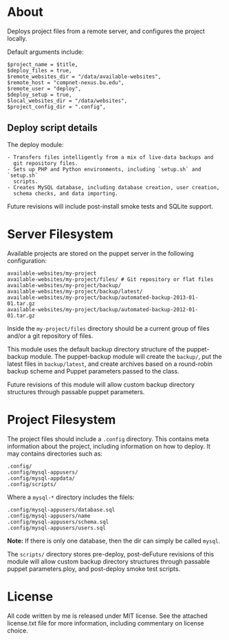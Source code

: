 About
================================================================================

Deploys project files from a remote server, and configures the project locally.

Default arguments include:

	$project_name = $title,
	$deploy_files = true,
	$remote_websites_dir = "/data/available-websites",
	$remote_host = "compnet-nexus.bu.edu",
	$remote_user = "deploy",
	$deploy_setup = true,
	$local_websites_dir = "/data/websites",
	$project_config_dir = ".config",

Deploy script details
---------------------

The deploy module:

	- Transfers files intelligently from a mix of live-data backups and
	  git repository files.
	- Sets up PHP and Python environments, including `setup.sh` and `setup.sh`
	  scripts.
	- Creates MySQL database, including database creation, user creation,
	  schema checks, and data importing.

Future revisions will include post-install smoke tests and SQLite support.

# Server Filesystem #

Available projects are stored on the puppet server in the following configuration:

	available-websites/my-project
	available-websites/my-project/files/ # Git repository or flat files
	available-websites/my-project/backup/
	available-websites/my-project/backup/latest/
	available-websites/my-project/backup/automated-backup-2013-01-01.tar.gz
	available-websites/my-project/backup/automated-backup-2012-01-01.tar.gz

Inside the `my-project/files` directory should be a current group of files
and/or a git repository of files.

This module uses the default backup directory structure of the puppet-backup
module. The puppet-backup module will create the `backup/`, put the latest
files in `backup/latest`, and create archives based on a round-robin backup
scheme and Puppet parameters passed to the class.

Future revisions of this module will allow custom backup directory
structures through passable puppet parameters.

# Project Filesystem #

The project files should include a `.config` directory. This contains meta
information about the project, including information on how to deploy. It may
contains directories such as:

	.config/
	.config/mysql-appusers/
	.config/mysql-appdata/
	.config/scripts/

Where a `mysql-*` directory includes the filels:

	.config/mysql-appusers/database.sql
	.config/mysql-appusers/name
	.config/mysql-appusers/schema.sql
	.config/mysql-appusers/users.sql

**Note:** If there is only one database, then the dir can simply be called
`mysql`.

The `scripts/` directory stores pre-deploy, post-deFuture revisions of this module will allow custom backup directory
structures through passable puppet parameters.ploy, and post-deploy smoke
test scripts.

License
================================================================================

All code written by me is released under MIT license. See the attached
license.txt file for more information, including commentary on license choice.
